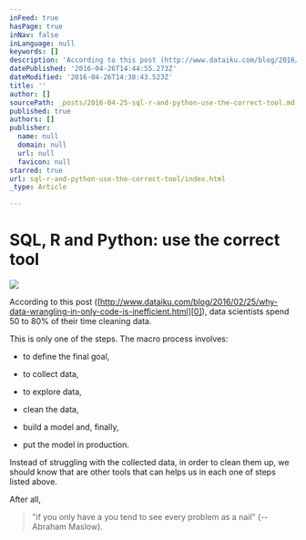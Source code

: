 ```yaml
---
inFeed: true
hasPage: true
inNav: false
inLanguage: null
keywords: []
description: 'According to this post (http://www.dataiku.com/blog/2016/02/25/why-data-wrangling-in-only-code-is-inefficient.html), data scientists spend 50 to 80% of their time cleaning data. '
datePublished: '2016-04-26T14:44:55.273Z'
dateModified: '2016-04-26T14:38:43.523Z'
title: ''
author: []
sourcePath: _posts/2016-04-25-sql-r-and-python-use-the-correct-tool.md
published: true
authors: []
publisher:
  name: null
  domain: null
  url: null
  favicon: null
starred: true
url: sql-r-and-python-use-the-correct-tool/index.html
_type: Article

---
```

# SQL, R and Python: use the correct tool
![](https://the-grid-user-content.s3-us-west-2.amazonaws.com/e790f79e-491e-4871-8794-86b7fafd0f92.jpg)

According to this post ([http://www.dataiku.com/blog/2016/02/25/why-data-wrangling-in-only-code-is-inefficient.html][0]), data scientists spend 50 to 80% of their time cleaning data. 

This is only one of the steps. The macro process involves: 

* to define the final goal,

* to collect data,

* to explore data,

* clean the data,

* build a model and, finally, 

* put the model in production.

Instead of struggling with the collected data, in order to clean them up, we should know that are other tools that can helps us in each one of steps listed above.

After all, 
> 
> "if you only have a you tend to see every problem as a nail" (--Abraham Maslow). 



[0]: null